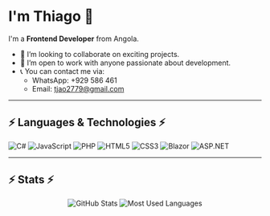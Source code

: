 # I'm Thiago 👋

I'm a **Frontend Developer** from Angola.

- 🌱 I’m looking to collaborate on exciting projects.
- 💼 I’m open to work with anyone passionate about development.
- 📞 You can contact me via:
  - WhatsApp: +929 586 461
  - Email: [tjao2779@gmail.com](mailto:tjao2779@gmail.com)

---

## ⚡ Languages & Technologies ⚡
<div>
  <img src="https://img.shields.io/badge/C%23-239120?style=flat-square&logo=c-sharp&logoColor=white" alt="C#">
  <img src="https://img.shields.io/badge/JavaScript-F7DF1E?style=flat-square&logo=javascript&logoColor=black" alt="JavaScript">
  <img src="https://img.shields.io/badge/PHP-777BB4?style=flat-square&logo=php&logoColor=white" alt="PHP">
  <img src="https://img.shields.io/badge/HTML5-E34F26?style=flat-square&logo=html5&logoColor=white" alt="HTML5">
  <img src="https://img.shields.io/badge/CSS3-1572B6?style=flat-square&logo=css3&logoColor=white" alt="CSS3">
  <img src="https://img.shields.io/badge/Blazor-512BD4?style=flat-square&logo=blazor&logoColor=white" alt="Blazor">
  <img src="https://img.shields.io/badge/ASPNET-512BD4?style=flat-square&logo=dotnet&logoColor=white" alt="ASP.NET">
</div>

---

## ⚡ Stats ⚡
<div align="center">
  <img src="https://github-readme-stats.vercel.app/api?username=thiago-dev&show_icons=true&theme=radical" alt="GitHub Stats">
  <img src="https://github-readme-stats.vercel.app/api/top-langs/?username=thiago-dev&layout=compact&theme=radical" alt="Most Used Languages">
</div>

